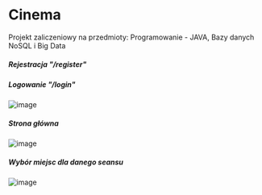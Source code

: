 # Cinema
Projekt zaliczeniowy na przedmioty: Programowanie - JAVA, Bazy danych NoSQL i Big Data
##### Rejestracja "/register"

##### Logowanie "/login"
![image](https://user-images.githubusercontent.com/56031072/213281317-af61a157-f9bc-4929-99a3-bc9925d3fffa.png)

##### Strona główna
![image](https://user-images.githubusercontent.com/56031072/213281530-020f5956-2376-4db3-a358-1c703a4d13a8.png)

##### Wybór miejsc dla danego seansu
![image](https://user-images.githubusercontent.com/56031072/213281884-6f324213-8406-4d8e-8c93-37a2e5e4e0c5.png)

